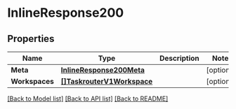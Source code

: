 # InlineResponse200

## Properties

Name | Type | Description | Notes
------------ | ------------- | ------------- | -------------
**Meta** | [**InlineResponse200Meta**](inline_response_200_meta.md) |  | [optional] 
**Workspaces** | [**[]TaskrouterV1Workspace**](taskrouter.v1.workspace.md) |  | [optional] 

[[Back to Model list]](../README.md#documentation-for-models) [[Back to API list]](../README.md#documentation-for-api-endpoints) [[Back to README]](../README.md)


